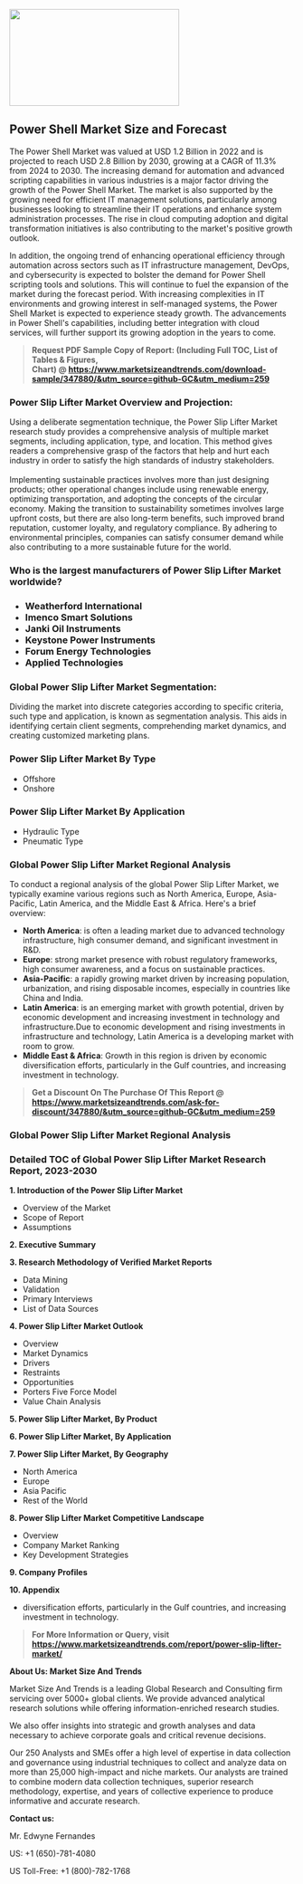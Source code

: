 <p><img class="alignnone size-medium wp-image-20088" src="https://ffe5etoiles.com/wp-content/uploads/2024/12/MST1-300x171.png" alt="" width="300" height="171" /></p><h2>Power Shell Market Size and Forecast</h2><p>The Power Shell Market was valued at USD 1.2 Billion in 2022 and is projected to reach USD 2.8 Billion by 2030, growing at a CAGR of 11.3% from 2024 to 2030. The increasing demand for automation and advanced scripting capabilities in various industries is a major factor driving the growth of the Power Shell Market. The market is also supported by the growing need for efficient IT management solutions, particularly among businesses looking to streamline their IT operations and enhance system administration processes. The rise in cloud computing adoption and digital transformation initiatives is also contributing to the market's positive growth outlook. </p><p>In addition, the ongoing trend of enhancing operational efficiency through automation across sectors such as IT infrastructure management, DevOps, and cybersecurity is expected to bolster the demand for Power Shell scripting tools and solutions. This will continue to fuel the expansion of the market during the forecast period. With increasing complexities in IT environments and growing interest in self-managed systems, the Power Shell Market is expected to experience steady growth. The advancements in Power Shell's capabilities, including better integration with cloud services, will further support its growing adoption in the years to come.</p></p><blockquote id="" class=""><strong>Request PDF Sample Copy of Report: (Including Full TOC, List of Tables &amp; Figures, Chart)&nbsp;@&nbsp;<strong><a href="https://www.marketsizeandtrends.com/download-sample/347880/&utm_source=github-GC&utm_medium=259" target="_blank">https://www.marketsizeandtrends.com/download-sample/347880/&utm_source=github-GC&utm_medium=259</a></strong></strong></blockquote><h3 id="" class="">Power Slip Lifter Market&nbsp;Overview and Projection:</h3><p id="" class="">Using a deliberate segmentation technique, the Power Slip Lifter Market research study provides a comprehensive analysis of multiple market segments, including application, type, and location. This method gives readers a comprehensive grasp of the factors that help and hurt each industry in order to satisfy the high standards of industry stakeholders. <br /> <br />Implementing sustainable practices involves more than just designing products; other operational changes include using renewable energy, optimizing transportation, and adopting the concepts of the circular economy. Making the transition to sustainability sometimes involves large upfront costs, but there are also long-term benefits, such improved brand reputation, customer loyalty, and regulatory compliance. By adhering to environmental principles, companies can satisfy consumer demand while also contributing to a more sustainable future for the world.</p><h3 id="" class="">Who is the largest manufacturers of&nbsp;Power Slip Lifter Market worldwide?</h3><h3 class=""><p><ul><li>Weatherford International </li><li> Imenco Smart Solutions </li><li> Janki Oil Instruments </li><li> Keystone Power Instruments </li><li> Forum Energy Technologies </li><li> Applied Technologies</li></ul></p></h3><h3 id="" class="">Global&nbsp;Power Slip Lifter Market Segmentation:</h3><p id="" class="">Dividing the market into discrete categories according to specific criteria, such type and application, is known as segmentation analysis. This aids in identifying certain client segments, comprehending market dynamics, and creating customized marketing plans.</p><h3 id="" class="">Power Slip Lifter Market&nbsp;By Type</h3><p><p><ul><li>Offshore</li><li> Onshore</p></li></ul></p></p><h3 id="" class="">Power Slip Lifter Market&nbsp;By Application</h3><p class=""><p><ul><li>Hydraulic Type</li><li> Pneumatic Type</li></ul></p></p><h3 id="" class="">Global Power Slip Lifter Market Regional Analysis</h3><p id="" class="">To conduct a regional analysis of the global Power Slip Lifter Market, we typically examine various regions such as North America, Europe, Asia-Pacific, Latin America, and the Middle East &amp; Africa. Here's a brief overview:</p><ul><li><strong>North America</strong>: is often a leading market due to advanced technology infrastructure, high consumer demand, and significant investment in R&amp;D.</li><li><strong>Europe</strong>: strong market presence with robust regulatory frameworks, high consumer awareness, and a focus on sustainable practices.</li><li><strong>Asia-Pacific</strong>: a rapidly growing market driven by increasing population, urbanization, and rising disposable incomes, especially in countries like China and India.</li><li><strong>Latin America</strong>: is an emerging market with growth potential, driven by economic development and increasing investment in technology and infrastructure.Due to economic development and rising investments in infrastructure and technology, Latin America is a developing market with room to grow.</li><li><strong>Middle East &amp; Africa</strong>: Growth in this region is driven by economic diversification efforts, particularly in the Gulf countries, and increasing investment in technology.</li></ul><blockquote id="" class=""><strong>Get a Discount On The Purchase Of This Report @ <strong><a href="https://www.marketsizeandtrends.com/ask-for-discount/347880/&utm_source=github-GC&utm_medium=259" target="_blank">https://www.marketsizeandtrends.com/ask-for-discount/347880/&utm_source=github-GC&utm_medium=259</a></strong></strong></blockquote><h3 id="" class="">Global Power Slip Lifter Market Regional Analysis</h3><h3 id="" class="">Detailed TOC of Global Power Slip Lifter Market Research Report, 2023-2030</h3><p id="" class=""><strong>1. Introduction of the Power Slip Lifter Market</strong></p><ul><li>Overview of the Market</li><li>Scope of Report</li><li>Assumptions</li></ul><p id="" class=""><strong>2. Executive Summary</strong></p><p id="" class=""><strong>3. Research Methodology of Verified Market Reports</strong></p><ul><li>Data Mining</li><li>Validation</li><li>Primary Interviews</li><li>List of Data Sources</li></ul><p id="" class=""><strong>4. Power Slip Lifter Market Outlook</strong></p><ul><li>Overview</li><li>Market Dynamics</li><li>Drivers</li><li>Restraints</li><li>Opportunities</li><li>Porters Five Force Model</li><li>Value Chain Analysis</li></ul><p id="" class=""><strong>5. Power Slip Lifter Market, By Product</strong></p><p id="" class=""><strong>6. Power Slip Lifter Market, By Application</strong></p><p id="" class=""><strong>7. Power Slip Lifter Market, By Geography</strong></p><ul><li>North America</li><li>Europe</li><li>Asia Pacific</li><li>Rest of the World</li></ul><p id="" class=""><strong>8. Power Slip Lifter Market Competitive Landscape</strong></p><ul><li>Overview</li><li>Company Market Ranking</li><li>Key Development Strategies</li></ul><p id="" class=""><strong>9. Company Profiles</strong></p><p id="" class=""><strong>10. Appendix</strong></p><ul><li>diversification efforts, particularly in the Gulf countries, and increasing investment in technology.</li></ul><blockquote id="" class=""><strong>For More Information or Query, visit <strong><strong><a href="https://www.marketsizeandtrends.com/report/power-slip-lifter-market/" target="_blank">https://www.marketsizeandtrends.com/report/power-slip-lifter-market/</a></strong></strong></strong></blockquote><p id="" class=""><strong>About Us: Market Size And Trends</strong></p><p id="" class="">Market Size And Trends is a leading Global Research and Consulting firm servicing over 5000+ global clients. We provide advanced analytical research solutions while offering information-enriched research studies.</p><p id="" class="">We also offer insights into strategic and growth analyses and data necessary to achieve corporate goals and critical revenue decisions.</p><p id="" class="">Our 250 Analysts and SMEs offer a high level of expertise in data collection and governance using industrial techniques to collect and analyze data on more than 25,000 high-impact and niche markets. Our analysts are trained to combine modern data collection techniques, superior research methodology, expertise, and years of collective experience to produce informative and accurate research.</p><p id="" class=""><strong>Contact us:</strong></p><p id="" class="">Mr. Edwyne Fernandes</p><p id="" class="">US: +1 (650)-781-4080</p><p id="" class="">US Toll-Free: +1 (800)-782-1768</p>
